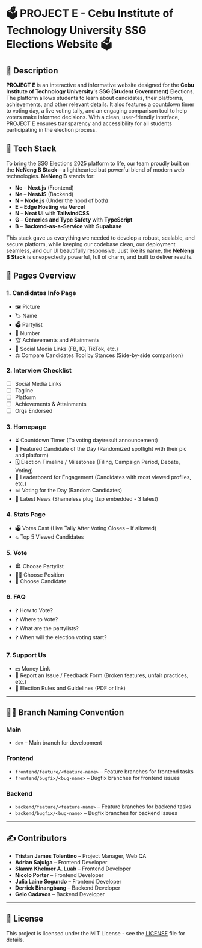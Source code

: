 # 🗳️ **PROJECT E - Cebu Institute of Technology University SSG Elections Website** 🗳️

## 📜 **Description**

**PROJECT E** is an interactive and informative website designed for the **Cebu Institute of Technology University**'s **SSG (Student Government)** Elections. The platform allows students to learn about candidates, their platforms, achievements, and other relevant details. It also features a countdown timer to voting day, a live voting tally, and an engaging comparison tool to help voters make informed decisions. With a clean, user-friendly interface, PROJECT E ensures transparency and accessibility for all students participating in the election process.

## 🔧 **Tech Stack**

To bring the SSG Elections 2025 platform to life, our team proudly built on the **NeNeng B Stack**—a lighthearted but powerful blend of modern web technologies. **NeNeng B** stands for:

- **Ne** – **Next.js** (Frontend)
- **Ne** – **NestJS** (Backend)
- **N** – **Node.js** (Under the hood of both)
- **E** – **Edge Hosting** via **Vercel**
- **N** – **Neat UI** with **TailwindCSS**
- **G** – **Generics and Type Safety** with **TypeScript**
- **B** – **Backend-as-a-Service** with **Supabase**

This stack gave us everything we needed to develop a robust, scalable, and secure platform, while keeping our codebase clean, our deployment seamless, and our UI beautifully responsive. Just like its name, the **NeNeng B Stack** is unexpectedly powerful, full of charm, and built to deliver results.

## 📜 **Pages Overview**

### 1. **Candidates Info Page**

- 🖼️ Picture
- 🏷️ Name
- 🗳️ Partylist
- 🔢 Number
- 🏆 Achievements and Attainments
- 📱 Social Media Links (FB, IG, TikTok, etc.)
- ⚖️ Compare Candidates Tool by Stances (Side-by-side comparison)

### 2. **Interview Checklist**

- [ ] Social Media Links
- [ ] Tagline
- [ ] Platform
- [ ] Achievements & Attainments
- [ ] Orgs Endorsed

### 3. **Homepage**

- ⏳ Countdown Timer (To voting day/result announcement)
- 🌟 Featured Candidate of the Day (Randomized spotlight with their pic and platform)
- 🗓️ Election Timeline / Milestones (Filing, Campaign Period, Debate, Voting)
- 🏅 Leaderboard for Engagement (Candidates with most viewed profiles, etc.)
- 📊 Voting for the Day (Random Candidates)
- 📰 Latest News (Shameless plug ttsp embedded - 3 latest)

### 4. **Stats Page**

- 🗳️ Votes Cast (Live Tally After Voting Closes – If allowed)
- 🔝 Top 5 Viewed Candidates

### 5. **Vote**

- 🏛️ Choose Partylist
- 🧑‍⚖️ Choose Position
- 👤 Choose Candidate

### 6. **FAQ**

- ❓ How to Vote?
- ❓ Where to Vote?
- ❓ What are the partylists?
- ❓ When will the election voting start?

### 7. **Support Us**

- 💵 Money Link
- 📝 Report an Issue / Feedback Form (Broken features, unfair practices, etc.)
- 📜 Election Rules and Guidelines (PDF or link)

---

## 👨‍💻 **Branch Naming Convention**

### Main

- `dev` – Main branch for development

### Frontend

- `frontend/feature/<feature-name>` – Feature branches for frontend tasks
- `frontend/bugfix/<bug-name>` – Bugfix branches for frontend issues

### Backend

- `backend/feature/<feature-name>` – Feature branches for backend tasks
- `backend/bugfix/<bug-name>` – Bugfix branches for backend issues

---

## ✍️ **Contributors**

- **Tristan James Tolentino** – Project Manager, Web QA
- **Adrian Sajulga** – Frontend Developer
- **Slamm Khelmer A. Luab** – Frontend Developer
- **Nicolo Porter** – Frontend Developer
- **Julia Laine Segundo** – Frontend Developer
- **Derrick Binangbang** – Backend Developer
- **Gelo Cadavos** – Backend Developer

---

## 📄 **License**

This project is licensed under the MIT License - see the [LICENSE](LICENSE) file for details.
